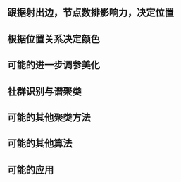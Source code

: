 ## 跟据射出边，节点数排影响力，决定位置 ##
## 根据位置关系决定颜色 ##
## 可能的进一步调参美化 ##
## 社群识别与谱聚类 ##
## 可能的其他聚类方法 ##
## 可能的其他算法 ##
## 可能的应用 ##